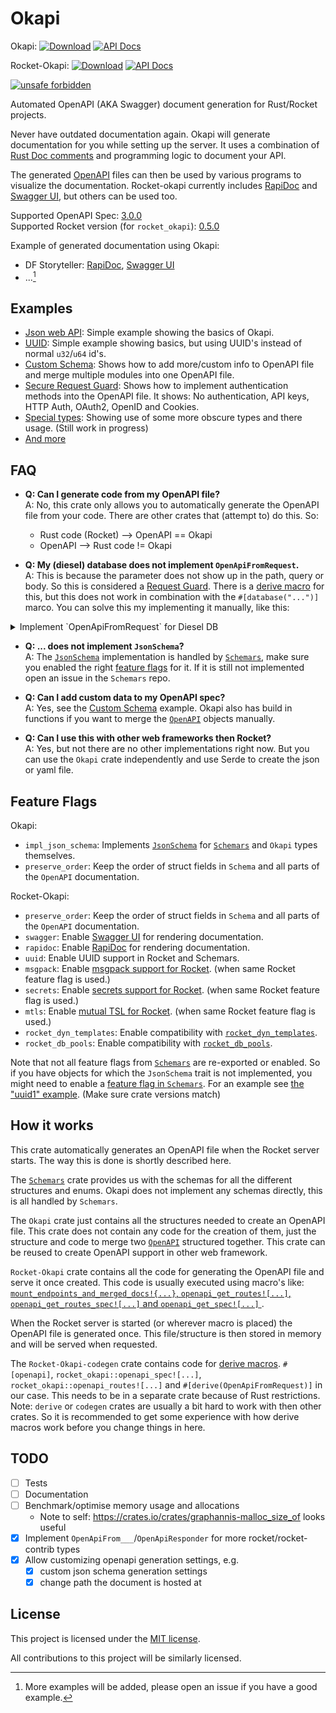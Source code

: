 # Okapi
Okapi: [![Download](https://img.shields.io/crates/v/okapi)](https://crates.io/crates/okapi/)
[![API Docs](https://img.shields.io/badge/docs-okapi-blue)](https://docs.rs/okapi/latest/okapi/)

Rocket-Okapi: [![Download](https://img.shields.io/crates/v/rocket_okapi)](https://crates.io/crates/rocket_okapi)
[![API Docs](https://img.shields.io/badge/docs-rocket_okapi-blue)](https://docs.rs/rocket_okapi/latest/rocket_okapi/)

[![unsafe forbidden](https://img.shields.io/badge/unsafe-forbidden-success.svg)](https://github.com/rust-secure-code/safety-dance/)

Automated OpenAPI (AKA Swagger) document generation for Rust/Rocket projects.

Never have outdated documentation again.
Okapi will generate documentation for you while setting up the server.
It uses a combination of [Rust Doc comments](https://doc.rust-lang.org/reference/comments.html#doc-comments)
and programming logic to document your API.

The generated [OpenAPI][OpenAPI_3.0.0] files can then be used by various programs to
visualize the documentation. Rocket-okapi currently includes [RapiDoc][RapiDoc] and
[Swagger UI][Swagger_UI], but others can be used too.

Supported OpenAPI Spec: [3.0.0][OpenAPI_3.0.0]<br/>
Supported Rocket version (for `rocket_okapi`): [0.5.0](https://crates.io/crates/rocket/0.5.0)

Example of generated documentation using Okapi:
- DF Storyteller: [RapiDoc](https://docs.dfstoryteller.com/rapidoc/),
[Swagger UI](https://docs.dfstoryteller.com/swagger-ui/)
- ...[^1]

[^1]: More examples will be added, please open an issue if you have a good example.

## Examples
- [Json web API](examples/json-web-api): Simple example showing the basics of Okapi.
- [UUID](examples/uuid): Simple example showing basics, but using UUID's instead of
normal `u32`/`u64` id's.
- [Custom Schema](examples/custom_schema): Shows how to add more/custom info to OpenAPI file
and merge multiple modules into one OpenAPI file.
- [Secure Request Guard](examples/secure_request_guard): Shows how to implement authentication
methods into the OpenAPI file.
It shows: No authentication, API keys, HTTP Auth, OAuth2, OpenID and Cookies.
- [Special types](examples/special-types): Showing use of some more obscure types and there usage.
(Still work in progress)
- [And more](https://github.com/GREsau/okapi/tree/master/examples)

## FAQ

- **Q: Can I generate code from my OpenAPI file?**<br/>
A: No, this crate only allows you to automatically generate the OpenAPI file from your code.
There are other crates that (attempt to) do this.
So:
  - Rust code (Rocket) --> OpenAPI == Okapi
  - OpenAPI --> Rust code != Okapi

- **Q: My (diesel) database does not implement `OpenApiFromRequest`.**<br/>
A: This is because the parameter does not show up in the path, query or body.
So this is considered a [Request Guard](https://rocket.rs/v0.5-rc/guide/requests/#request-guards).
There is a [derive macro](https://github.com/GREsau/okapi/blob/master/examples/secure_request_guard/src/no_auth.rs)
for this, but this does not work in combination with the `#[database("...")]` marco.
You can solve this my implementing it manually, like this:
<details>
    <summary>Implement `OpenApiFromRequest` for Diesel DB</summary>

```rust
use rocket_okapi::request::{OpenApiFromRequest, RequestHeaderInput};
use rocket_okapi::gen::OpenApiGenerator;
use rocket_sync_db_pools::{diesel, database};

#[database("sqlite_logs")]
pub struct MyDB(diesel::SqliteConnection);

impl<'r> OpenApiFromRequest<'r> for MyDB {
    fn from_request_input(
        _gen: &mut OpenApiGenerator,
        _name: String,
        _required: bool,
    ) -> rocket_okapi::Result<RequestHeaderInput> {
        Ok(RequestHeaderInput::None)
    }
}
```
</details>

- **Q: ... does not implement `JsonSchema`?**<br/>
A: The [`JsonSchema`](https://docs.rs/schemars/latest/schemars/trait.JsonSchema.html) implementation
is handled by [`Schemars`][Schemars], make sure you enabled the right
[feature flags](https://github.com/GREsau/schemars#optional-dependencies) for it.
If it is still not implemented open an issue in the `Schemars` repo.

- **Q: Can I add custom data to my OpenAPI spec?**<br/>
A: Yes, see the [Custom Schema](examples/custom_schema) example. Okapi also has build in functions
if you want to merge the [`OpenAPI`](https://docs.rs/okapi/latest/okapi/openapi3/struct.OpenApi.html)
objects manually.

- **Q: Can I use this with other web frameworks then Rocket?**<br/>
A: Yes, but not there are no other implementations right now. But you can use the `Okapi` crate
independently and use Serde to create the json or yaml file.

## Feature Flags
Okapi:
- `impl_json_schema`: Implements [`JsonSchema`](https://docs.rs/schemars/latest/schemars/trait.JsonSchema.html)
for [`Schemars`][Schemars] and `Okapi` types themselves.
- `preserve_order`: Keep the order of struct fields in `Schema` and all parts of the
`OpenAPI` documentation.

Rocket-Okapi:
- `preserve_order`: Keep the order of struct fields in `Schema` and all parts of the
`OpenAPI` documentation.
- `swagger`: Enable [Swagger UI][Swagger_UI] for rendering documentation.
- `rapidoc`: Enable [RapiDoc][RapiDoc] for rendering documentation.
- `uuid`: Enable UUID support in Rocket and Schemars.
- `msgpack`: Enable [msgpack support for Rocket](https://docs.rs/rocket/0.5.0-rc.2/rocket/serde/msgpack/struct.MsgPack.html).
(when same Rocket feature flag is used.)
- `secrets`: Enable [secrets support for Rocket](https://rocket.rs/v0.5-rc/guide/requests/#secret-key).
(when same Rocket feature flag is used.)
- `mtls`: Enable [mutual TSL for Rocket](https://rocket.rs/v0.5-rc/guide/configuration/#mutual-tls).
(when same Rocket feature flag is used.)
- `rocket_dyn_templates`: Enable compatibility with [`rocket_dyn_templates`](https://crates.io/crates/rocket_dyn_templates).
- `rocket_db_pools`: Enable compatibility with [`rocket_db_pools`](https://crates.io/crates/rocket_db_pools).

Note that not all feature flags from [`Schemars`][Schemars] are re-exported or enabled.
So if you have objects for which the `JsonSchema` trait is not implemented,
you might need to enable a [feature flag in `Schemars`](https://github.com/GREsau/schemars#optional-dependencies).
For an example see [the "uuid1" example](examples/uuid/Cargo.toml). (Make sure crate versions match)

## How it works
This crate automatically generates an OpenAPI file when the Rocket server starts.
The way this is done is shortly described here.

The [`Schemars`][Schemars] crate provides us with the schemas for all the different
structures and enums. Okapi does not implement any schemas directly, this is all handled by `Schemars`.

The `Okapi` crate just contains all the structures needed to create an OpenAPI file.
This crate does not contain any code for the creation of them, just the structure and code to merge
two [`OpenAPI`](https://docs.rs/okapi/latest/okapi/openapi3/struct.OpenApi.html) structured together.
This crate can be reused to create OpenAPI support in other web framework.

`Rocket-Okapi` crate contains all the code for generating the OpenAPI file and serve it once created.
This code is usually executed using macro's like: [`mount_endpoints_and_merged_docs!{...}`, 
`openapi_get_routes![...]`, `openapi_get_routes_spec![...]` and `openapi_get_spec![...]`
](https://docs.rs/rocket_okapi/latest/rocket_okapi/#macros).

When the Rocket server is started (or wherever macro is placed) the OpenAPI file is generated once.
This file/structure is then stored in memory and will be served when requested.

The `Rocket-Okapi-codegen` crate contains code for
[derive macros](https://doc.rust-lang.org/book/ch19-06-macros.html). 
`#[openapi]`, `rocket_okapi::openapi_spec![...]`, `rocket_okapi::openapi_routes![...]`
and `#[derive(OpenApiFromRequest)]` in our case.
This needs to be in a separate crate because of Rust restrictions.
Note: `derive` or `codegen` crates are usually a bit hard to work with then other crates.
So it is recommended to get some experience with how derive macros work before you
change things in here.

## TODO
- [ ] Tests
- [ ] Documentation
- [ ] Benchmark/optimise memory usage and allocations
  - Note to self: https://crates.io/crates/graphannis-malloc_size_of looks useful
- [x] Implement `OpenApiFrom___`/`OpenApiResponder` for more rocket/rocket-contrib types
- [x] Allow customizing openapi generation settings, e.g.
    - [x] custom json schema generation settings
    - [x] change path the document is hosted at

## License
This project is licensed under the [MIT license](LICENSE).

All contributions to this project will be similarly licensed.

[Schemars]: https://github.com/GREsau/schemars
[OpenAPI_3.0.0]: https://spec.openapis.org/oas/v3.0.0
[RapiDoc]: https://mrin9.github.io/RapiDoc/
[Swagger_UI]: https://swagger.io/tools/swagger-ui/